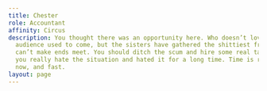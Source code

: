 ```yaml
---
title: Chester
role: Accountant
affinity: Circus
description: You thought there was an opportunity here. Who doesn’t love freaks? The
  audience used to come, but the sisters have gathered the shittiest freaks and you
  can’t make ends meet. You should ditch the scum and hire some real talent because
  you really hate the situation and hated it for a long time. Time is running out
  now, and fast.
layout: page
---
```


